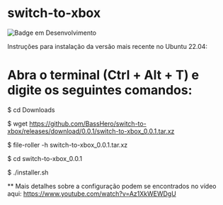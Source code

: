 # switch-to-xbox

![Badge em Desenvolvimento](http://img.shields.io/static/v1?label=Status&message=Em%20Desenvolvimento&color=GREEN&style=for-the-badge)

Instruções para instalação da versão mais recente no Ubuntu 22.04:

Abra o terminal (Ctrl + Alt + T) e digite os seguintes comandos:
=

$ cd Downloads

$ wget https://github.com/BassHero/switch-to-xbox/releases/download/0.0.1/switch-to-xbox_0.0.1.tar.xz

$ file-roller -h switch-to-xbox_0.0.1.tar.xz

$ cd switch-to-xbox_0.0.1

$ ./installer.sh

**
Mais detalhes sobre a configuração podem se encontrados no vídeo aqui:
https://www.youtube.com/watch?v=Az1XkWEWDgU


